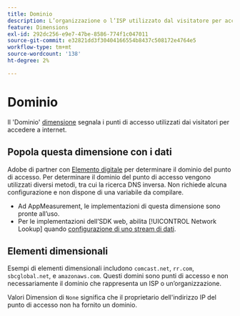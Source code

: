 ```yaml
---
title: Dominio
description: L’organizzazione o l’ISP utilizzato dal visitatore per accedere a Internet.
feature: Dimensions
exl-id: 292dc256-e9e7-47be-8586-774f1c047011
source-git-commit: e32821dd3f30404166554b8437c508172e4764e5
workflow-type: tm+mt
source-wordcount: '138'
ht-degree: 2%

---
```


# Dominio

Il &#39;Dominio&#39; [dimensione](overview.md) segnala i punti di accesso utilizzati dai visitatori per accedere a internet.

## Popola questa dimensione con i dati

Adobe di partner con [Elemento digitale](https://www.digitalelement.com/) per determinare il dominio del punto di accesso. Per determinare il dominio del punto di accesso vengono utilizzati diversi metodi, tra cui la ricerca DNS inversa. Non richiede alcuna configurazione e non dispone di una variabile da compilare.

* Ad AppMeasurement, le implementazioni di questa dimensione sono pronte all’uso.
* Per le implementazioni dell’SDK web, abilita [!UICONTROL Network Lookup] quando [configurazione di uno stream di dati](https://experienceleague.adobe.com/docs/experience-platform/datastreams/configure.html).

## Elementi dimensionali

Esempi di elementi dimensionali includono `comcast.net`, `rr.com`, `sbcglobal.net`, e `amazonaws.com`. Questi domini sono punti di accesso e non necessariamente il dominio che rappresenta un ISP o un’organizzazione.

Valori Dimension di `None` significa che il proprietario dell&#39;indirizzo IP del punto di accesso non ha fornito un dominio.
